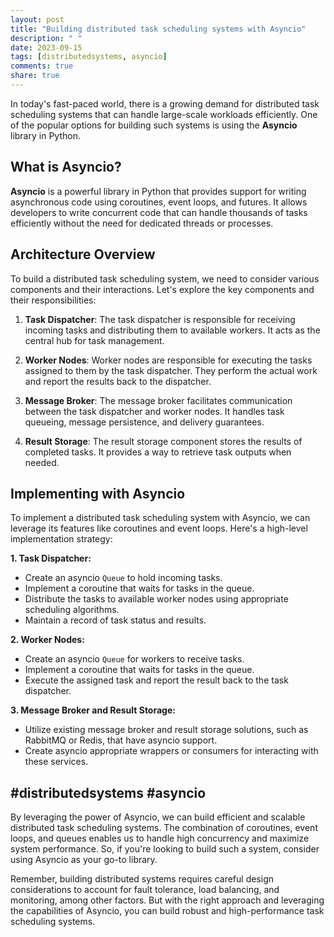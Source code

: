 ```yaml
---
layout: post
title: "Building distributed task scheduling systems with Asyncio"
description: " "
date: 2023-09-15
tags: [distributedsystems, asyncio]
comments: true
share: true
---
```


In today's fast-paced world, there is a growing demand for distributed task scheduling systems that can handle large-scale workloads efficiently. One of the popular options for building such systems is using the **Asyncio** library in Python.

## What is Asyncio?

**Asyncio** is a powerful library in Python that provides support for writing asynchronous code using coroutines, event loops, and futures. It allows developers to write concurrent code that can handle thousands of tasks efficiently without the need for dedicated threads or processes.

## Architecture Overview

To build a distributed task scheduling system, we need to consider various components and their interactions. Let's explore the key components and their responsibilities:

1. **Task Dispatcher**: The task dispatcher is responsible for receiving incoming tasks and distributing them to available workers. It acts as the central hub for task management.

2. **Worker Nodes**: Worker nodes are responsible for executing the tasks assigned to them by the task dispatcher. They perform the actual work and report the results back to the dispatcher.

3. **Message Broker**: The message broker facilitates communication between the task dispatcher and worker nodes. It handles task queueing, message persistence, and delivery guarantees.

4. **Result Storage**: The result storage component stores the results of completed tasks. It provides a way to retrieve task outputs when needed.

## Implementing with Asyncio

To implement a distributed task scheduling system with Asyncio, we can leverage its features like coroutines and event loops. Here's a high-level implementation strategy:

**1. Task Dispatcher:**
- Create an asyncio `Queue` to hold incoming tasks.
- Implement a coroutine that waits for tasks in the queue.
- Distribute the tasks to available worker nodes using appropriate scheduling algorithms.
- Maintain a record of task status and results.

**2. Worker Nodes:**
- Create an asyncio `Queue` for workers to receive tasks.
- Implement a coroutine that waits for tasks in the queue.
- Execute the assigned task and report the result back to the task dispatcher.

**3. Message Broker and Result Storage:**
- Utilize existing message broker and result storage solutions, such as RabbitMQ or Redis, that have asyncio support.
- Create asyncio appropriate wrappers or consumers for interacting with these services.

## #distributedsystems #asyncio

By leveraging the power of Asyncio, we can build efficient and scalable distributed task scheduling systems. The combination of coroutines, event loops, and queues enables us to handle high concurrency and maximize system performance. So, if you're looking to build such a system, consider using Asyncio as your go-to library.

Remember, building distributed systems requires careful design considerations to account for fault tolerance, load balancing, and monitoring, among other factors. But with the right approach and leveraging the capabilities of Asyncio, you can build robust and high-performance task scheduling systems.